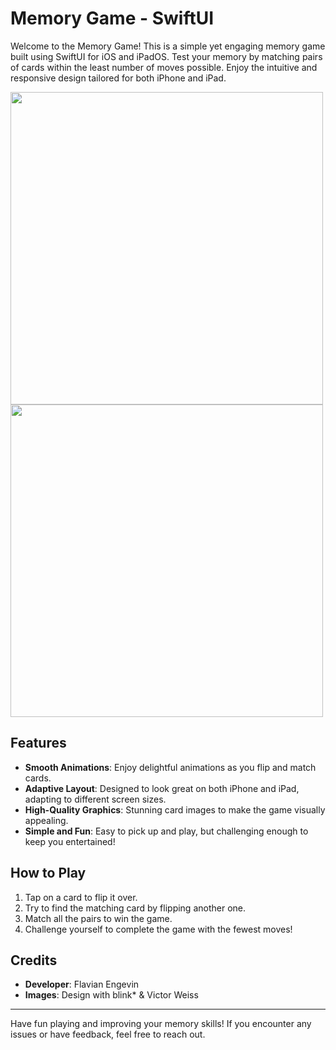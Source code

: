 # Memory Game - SwiftUI

Welcome to the Memory Game! This is a simple yet engaging memory game built using SwiftUI for iOS and iPadOS. Test your memory by matching pairs of cards within the least number of moves possible. Enjoy the intuitive and responsive design tailored for both iPhone and iPad.

<img height="500" src="https://github.com/user-attachments/assets/130a1d5b-829a-4b51-82b7-d61bbd4cecec" />
<img height="500" src="https://github.com/user-attachments/assets/574ed86d-c0d8-4be3-9e5c-fc173f67be6e" />

## Features
- **Smooth Animations**: Enjoy delightful animations as you flip and match cards.
- **Adaptive Layout**: Designed to look great on both iPhone and iPad, adapting to different screen sizes.
- **High-Quality Graphics**: Stunning card images to make the game visually appealing.
- **Simple and Fun**: Easy to pick up and play, but challenging enough to keep you entertained!

## How to Play
1. Tap on a card to flip it over.
2. Try to find the matching card by flipping another one.
3. Match all the pairs to win the game.
4. Challenge yourself to complete the game with the fewest moves!

## Credits
- **Developer**: Flavian Engevin
- **Images**: Design with blink\* & Victor Weiss

---

Have fun playing and improving your memory skills! If you encounter any issues or have feedback, feel free to reach out.
